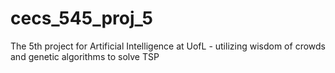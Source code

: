 # cecs_545_proj_5
The 5th project for Artificial Intelligence at UofL - utilizing wisdom of crowds and genetic algorithms to solve TSP
